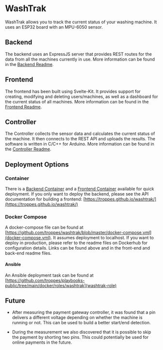 # WashTrak

WashTrak allows you to track the current status of your washing machine. It uses an ESP32 board with an MPU-6050 sensor.

## Backend

The backend uses an ExpressJS server that provides REST routes for the data from all the machines currently in use. More information can be found in the [Backend Readme](https://github.com/troppes/washtrak/tree/master/backend).

## Frontend

The frontend has been built using Svelte-Kit. It provides support for creating, modifying and deleting users/machines, as well as a dashboard for the current status of all machines. More information can be found in the [Frontend Readme](https://github.com/troppes/washtrak/tree/master/frontend).

## Controller

The Controller collects the sensor data and calculates the current status of the machine. It then connects to the REST API and uploads the results. The software is written in C/C++ for Arduino. More information can be found in the [Controller Readme](https://github.com/troppes/washtrak/tree/master/controller).

## Deployment Options

### Container

There is a [Backend Container](https://hub.docker.com/repository/docker/floreitz/washtrak_backend) and a [Frontend Container](https://hub.docker.com/repository/docker/floreitz/washtrak_frontend) available for quick deployment. If you only want to deploy the backend, please see the API documentation for building a frontend: [https://troppes.github.io/washtrak/](https://troppes.github.io/washtrak/)

### Docker Compose

A docker-compose file can be found at [https://github.com/troppes/washtrak/blob/master/docker-compose.yml](docker-compose.yml). It assumes deployment to localhost. If you want to deploy in production, please refer to the readme files on Dockerhub for configuration details. Links can be found above and in the front-end and back-end readme files.

#### Ansible

An Ansible deployment task can be found at [https://github.com/troppes/playbooks-public/tree/main/docker/roles/washtrak](washtrak-role)

## Future

- After measuring the payment gateway controller, it was found that a pin delivers a different voltage depending on whether the machine is running or not. This can be used to build a better start/end detection.

- During the measurement we also discovered that it is possible to skip the payment by shorting two pins. This could potentially be used for online payments in the future.
